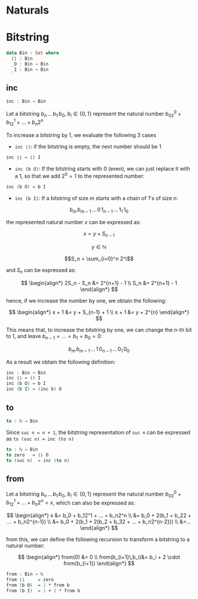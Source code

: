 # Naturals

# Bitstring

```agda
data Bin : Set where
  ⟨⟩ : Bin
  _O : Bin → Bin
  _I : Bin → Bin
```

## inc

```agda
inc : Bin → Bin
```

Let a bitstring $b_n\,...\,b_1\,b_0$, $b_i \in \{0,1\}$ represent the natural number $b_02^0 + b_12^1 + ... + b_n2^n$

To increase a bitstring by 1, we evaluate the following 3 cases

- `inc ⟨⟩`: if the bitstring is empty, the next number should be 1

```agda
inc ⟨⟩ = ⟨⟩ I
```

- `inc (b O)`: If the bitstring starts with 0 (even), we can just replace it with a 1, so that we add $2^0 = 1$ to the represented number:

```agda
inc (b O) = b I
```
- `inc (b I)`: If a bitstring of size $m$ starts with a chain of $1$'s of size $n$:

$$b_m\,b_{m-1}\,...\,0\,1_{n-1}\,...\,1_1\,1_0$$

the represented natural number $x$ can be expressed as:

$$x = y + S_{n-1}$$

$$y \in \mathbb{N}$$

$$S_n = \sum_{i=0}^n 2^i$$

and $S_n$ can be expressed as:

$$
\begin{align*}
2S_n - S_n &= 2^{n+1} - 1 \\
S_n &= 2^{n+1} - 1
\end{align*}
$$

hence, if we increase the number by one, we obtain the following:

$$
\begin{align*}
x + 1 &= y + S_{n-1} + 1 \\
x + 1 &= y + 2^{n}
\end{align*}
$$

This means that, to increase the bitstring by one, we can change the $n$-th bit to 1, and leave $b_{n-1}=...=b_1=b_0=0$:

$$b_m\,b_{m-1}\,...\,1\,0_{n-1}\,...\,0_1\,0_0$$

As a result we obtain the following definition:

```agda
inc : Bin → Bin
inc ⟨⟩ = ⟨⟩ I
inc (b O) = b I
inc (b I) = (inc b) O
```

## to

```agda
to : ℕ → Bin
```
Since `suc n = n + 1`, the bitstring representation of `suc n` can be expressed as `to (suc n) = inc (to n)`

```agda
to : ℕ → Bin
to zero   = ⟨⟩ O
to (suc n)  = inc (to n)
```
## from 

Let a bitstring $b_n\,...\,b_1\,b_0$, $b_i \in \{0,1\}$ represent the natural number $b_02^0 + b_12^1 + ... + b_n2^n = x$, which can also be expressed as:

$$
\begin{align*}
x &= b_0 + b_12^1 + ... + b_n2^n \\
  &= b_0 + 2(b_1 + b_22 + ... + b_n2^{n-1}) \\
  &= b_0 + 2(b_1 + 2(b_2 + b_32 + ... + b_n2^{n-2})) \\
  &=...
\end{align*}
$$

from this, we can define the following recursion to transform a bitstring to a natural number:

$$
\begin{align*}
from(0)           &= 0 \\
from(b_{i+1}\,b_i)&= b_i + 2 \cdot from(b_{i+1})
\end{align*}
$$

```agda
from : Bin → ℕ
from ⟨⟩     = zero
from (b O)  = 2 * from b 
from (b I)  = 1 + 2 * from b
```